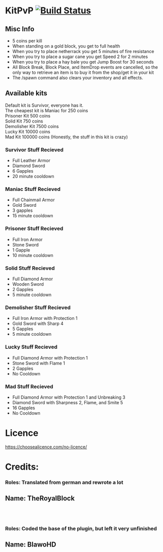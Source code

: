 # KitPvP [![Build Status](https://travis-ci.org/TheRoyalBlock/KitPvP.svg?branch=master)](https://travis-ci.org/TheRoyalBlock/KitPvP)

## Misc Info
* 5 coins per kill
* When standing on a gold block, you get to full health
* When you try to place netherrack you get 5 minutes of fire resistance
* When you try to place a sugar cane you get Speed 2 for 2 minutes
* When you try to place a hay bale you get Jump Boost for 30 seconds
* All Block Break, Block Place, and ItemDrop events are cancelled, so the only way to retrieve an item is to buy it from the shop/get it in your kit
* The /spawn command also clears your inventory and all effects. 

## Available kits
Default kit is Survivor, everyone has it. <Br>
The cheapest kit is Maniac for 250 coins<Br>
Prisoner Kit 500 coins<Br>
Solid Kit 750 coins<Br>
Demolisher Kit 7500 coins<Br>
Lucky Kit 10000 coins<Br>
Mad Kit 100000 coins (Honestly, the stuff in this kit is crazy)<br>

### Survivor Stuff Recieved
* Full Leather Armor
* Diamond Sword
* 6 Gapples
* 20 minute cooldown
### Maniac Stuff Recieved
* Full Chainmail Armor
* Gold Sword
* 3 gapples
* 15 minute cooldown
### Prisoner Stuff Recieved
* Full Iron Armor
* Stone Sword
* 1 Gapple
* 10 minute cooldown
### Solid Stuff Recieved
* Full Diamond Armor
* Wooden Sword
* 2 Gapples
* 5 minute cooldown
### Demolisher Stuff Recieved
* Full Iron Armor with Protection 1
* Gold Sword with Sharp 4
* 5 Gapples
* 5 minute cooldown
### Lucky Stuff Recieved
* Full Diamond Armor with Protection 1
* Stone Sword with Flame 1
* 2 Gapples
* No Cooldown
### Mad Stuff Recieved
* Full Diamond Armor with Protection 1 and Unbreaking 3
* Diamond Sword with Sharpness 2, Flame, and Smite 5
* 16 Gapples
* No Cooldown

# Licence
https://choosealicence.com/no-licence/

# Credits:
### Roles: Translated from german and rewrote a lot
## Name: TheRoyalBlock
<br><br>
### Roles: Coded the base of the plugin, but left it very unfinished
## Name: BlawoHD
